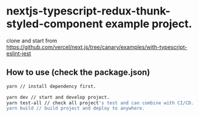 # nextjs-typescript-redux-thunk-styled-component example project.

clone and start from https://github.com/vercel/next.js/tree/canary/examples/with-typescript-eslint-jest 

## How to use (check the package.json)

```bash
yarn // install dependency first.

yarn dev // start and develop project.
yarn test-all // check all project's test and can combine with CI/CD.
yarn build // build project and deploy to anywhere.
```


